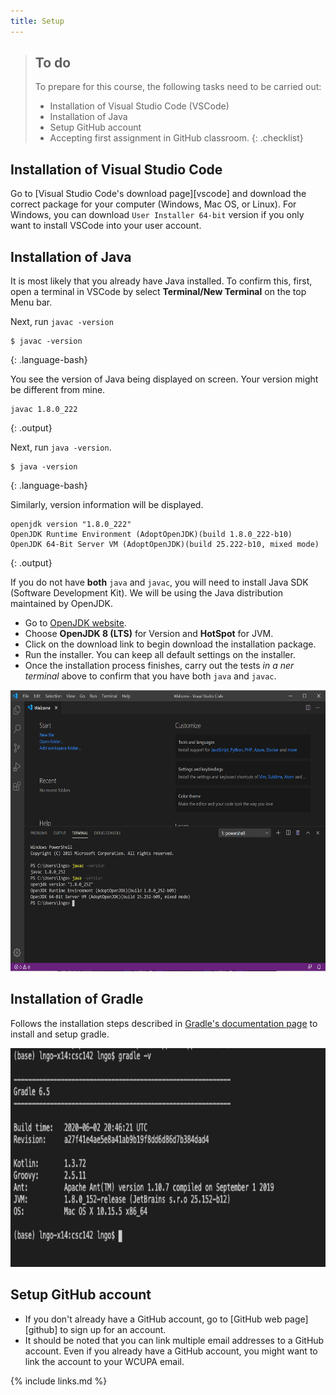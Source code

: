 ```yaml
---
title: Setup
---
```


> ## To do
> To prepare for this course, the following tasks need to be carried out:
> - Installation of Visual Studio Code (VSCode)
> - Installation of Java
> - Setup GitHub account
> - Accepting first assignment in GitHub classroom.
{: .checklist}

## Installation of Visual Studio Code

Go to [Visual Studio Code's download page][vscode] and download the correct package for your computer (Windows, Mac OS, or Linux). 
For Windows, you can download `User Installer 64-bit` version if you only want to install VSCode into your user account.  

## Installation of Java

It is most likely that you already have Java installed. To confirm this, first,
open a terminal in VSCode by select **Terminal/New Terminal** on the top Menu bar. 

Next, run `javac -version`

~~~
$ javac -version
~~~
{: .language-bash}

You see the version of Java being displayed on screen. Your version might be
different from mine.

 ~~~
javac 1.8.0_222
 ~~~
 {: .output}

Next, run `java -version`.

~~~
$ java -version
~~~
{: .language-bash}

Similarly, version information will be displayed.

~~~
openjdk version "1.8.0_222"
OpenJDK Runtime Environment (AdoptOpenJDK)(build 1.8.0_222-b10)
OpenJDK 64-Bit Server VM (AdoptOpenJDK)(build 25.222-b10, mixed mode)
~~~
{: .output}

If you do not have **both** `java` and `javac`, you will need to install Java
SDK (Software Development Kit). We will be using the Java distribution maintained
by OpenJDK.

- Go to [OpenJDK website](https://adoptopenjdk.net).
- Choose **OpenJDK 8 (LTS)** for Version and **HotSpot** for JVM.
- Click on the download link to begin download the installation package.
- Run the installer. You can keep all default settings on the installer.
- Once the installation process finishes, carry out the tests *in a ner terminal* above to confirm
that you have both `java` and `javac`.

<img src="assets/fig/vscode_install.png" alt="Test for java and javac in VSCode's terminal" style="height:450px">

## Installation of Gradle

Follows the installation steps described in [Gradle's documentation page](https://docs.gradle.org/current/userguide/installation.html) to install and setup gradle. 

<img src="assets/fig/gradle.png" alt="Test for gradle in VSCode's terminal" style="height:350px">

## Setup GitHub account
- If you don't already have a GitHub account, go to [GitHub web page][github] to sign up for an account. 
- It should be noted that you can link multiple email addresses to a GitHub account. Even if you already have a 
GitHub account, you might want to link the account to your WCUPA email. 

{% include links.md %}

